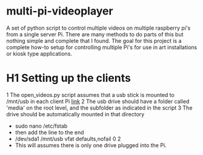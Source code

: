 # multi-pi-videoplayer

A set of python script to control multiple videos on multiple raspberry pi's from a single server Pi. There are many methods to do parts of this but nothing simple and complete that I found. The goal for this project is a complete how-to setup for controlling multiple Pi's for use in art installations or kiosk type applications.

# H1 Setting up the clients

1 The open_videos.py script assumes that a usb stick is mounted to /mnt/usb in each client Pi [link](https://www.raspberrypi.org/forums/viewtopic.php?f=63&t=38058)
2 The usb drive should have a folder called 'media' on the root level, and the subfolder as indicated in the script
3 The drive should be automatically mounted in that directory
  * sudo nano /etc/fstab
  * then add the line to the end
  * /dev/sda1 /mnt/usb vfat defaults,nofail 0 2
  * This will assumes there is only one drive plugged into the Pi.
  
  


